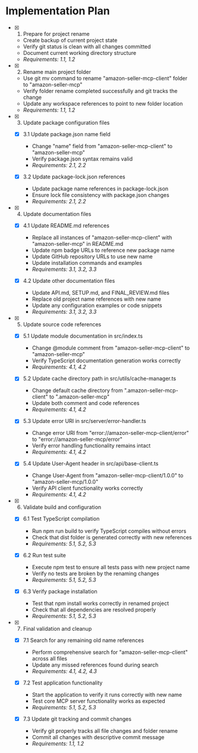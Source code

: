 # Implementation Plan

- [x] 1. Prepare for project rename
  - Create backup of current project state
  - Verify git status is clean with all changes committed
  - Document current working directory structure
  - _Requirements: 1.1, 1.2_

- [x] 2. Rename main project folder
  - Use git mv command to rename "amazon-seller-mcp-client" folder to "amazon-seller-mcp"
  - Verify folder rename completed successfully and git tracks the change
  - Update any workspace references to point to new folder location
  - _Requirements: 1.1, 1.2_

- [x] 3. Update package configuration files
  - [x] 3.1 Update package.json name field
    - Change "name" field from "amazon-seller-mcp-client" to "amazon-seller-mcp"
    - Verify package.json syntax remains valid
    - _Requirements: 2.1, 2.2_
  
  - [x] 3.2 Update package-lock.json references
    - Update package name references in package-lock.json
    - Ensure lock file consistency with package.json changes
    - _Requirements: 2.1, 2.2_

- [x] 4. Update documentation files
  - [x] 4.1 Update README.md references
    - Replace all instances of "amazon-seller-mcp-client" with "amazon-seller-mcp" in README.md
    - Update npm badge URLs to reference new package name
    - Update GitHub repository URLs to use new name
    - Update installation commands and examples
    - _Requirements: 3.1, 3.2, 3.3_
  
  - [x] 4.2 Update other documentation files
    - Update API.md, SETUP.md, and FINAL_REVIEW.md files
    - Replace old project name references with new name
    - Update any configuration examples or code snippets
    - _Requirements: 3.1, 3.2, 3.3_

- [x] 5. Update source code references
  - [x] 5.1 Update module documentation in src/index.ts
    - Change @module comment from "amazon-seller-mcp-client" to "amazon-seller-mcp"
    - Verify TypeScript documentation generation works correctly
    - _Requirements: 4.1, 4.2_
  
  - [x] 5.2 Update cache directory path in src/utils/cache-manager.ts
    - Change default cache directory from ".amazon-seller-mcp-client" to ".amazon-seller-mcp"
    - Update both comment and code references
    - _Requirements: 4.1, 4.2_
  
  - [x] 5.3 Update error URI in src/server/error-handler.ts
    - Change error URI from "error://amazon-seller-mcp-client/error" to "error://amazon-seller-mcp/error"
    - Verify error handling functionality remains intact
    - _Requirements: 4.1, 4.2_
  
  - [x] 5.4 Update User-Agent header in src/api/base-client.ts
    - Change User-Agent from "amazon-seller-mcp-client/1.0.0" to "amazon-seller-mcp/1.0.0"
    - Verify API client functionality works correctly
    - _Requirements: 4.1, 4.2_

- [x] 6. Validate build and configuration
  - [x] 6.1 Test TypeScript compilation
    - Run npm run build to verify TypeScript compiles without errors
    - Check that dist folder is generated correctly with new references
    - _Requirements: 5.1, 5.2, 5.3_
  
  - [x] 6.2 Run test suite
    - Execute npm test to ensure all tests pass with new project name
    - Verify no tests are broken by the renaming changes
    - _Requirements: 5.1, 5.2, 5.3_
  
  - [x] 6.3 Verify package installation
    - Test that npm install works correctly in renamed project
    - Check that all dependencies are resolved properly
    - _Requirements: 5.1, 5.2, 5.3_

- [x] 7. Final validation and cleanup
  - [x] 7.1 Search for any remaining old name references
    - Perform comprehensive search for "amazon-seller-mcp-client" across all files
    - Update any missed references found during search
    - _Requirements: 4.1, 4.2, 4.3_
  
  - [x] 7.2 Test application functionality
    - Start the application to verify it runs correctly with new name
    - Test core MCP server functionality works as expected
    - _Requirements: 5.1, 5.2, 5.3_
  
  - [x] 7.3 Update git tracking and commit changes
    - Verify git properly tracks all file changes and folder rename
    - Commit all changes with descriptive commit message
    - _Requirements: 1.1, 1.2_